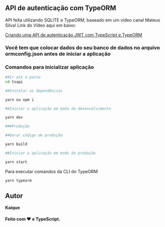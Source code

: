 ## API de autenticação com TypeORM

API feita utilizando SQLITE e TypeORM, baseado em um vídeo canal Mateus Silva!
Link do Vídeo aqui em baixo:

[Criando uma API de autenticação JWT com TypeScript e TypeORM](https://youtu.be/TjAXBLszCb0)

### Você tem que colocar dados do seu banco de dados no arquivo ormconfig.json antes de iniciar a aplicação

### Comandos para inicializar aplicação

```sh
##Ir até a pasta 
cd tsapi

##Instalar as dependências 

yarn ou npm i

##Iniciar a aplicação em modo de desenvolvimento

yarn dev

###Produção

##Gerar código de produção

yarn build

##Iniciar a aplicação em modo de produção

yarn start
```

Para executar comandos da CLI do TypeORM

```sh 
yarn typeorm
```

## Autor
**Kaique**

<h4 align="left">Feito com ❤️ e TypeScript.</h4>